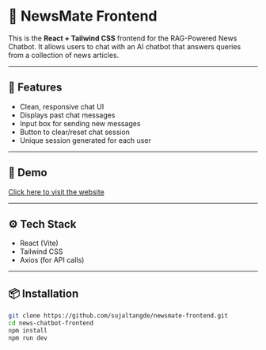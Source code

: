 # 📰 NewsMate Frontend

This is the **React + Tailwind CSS** frontend for the RAG-Powered News Chatbot. It allows users to chat with an AI chatbot that answers queries from a collection of news articles.

---

## 📌 Features

- Clean, responsive chat UI
- Displays past chat messages
- Input box for sending new messages
- Button to clear/reset chat session
- Unique session generated for each user

---

## 🚀 Demo

[Click here to visit the website](https://newsmate-psi.vercel.app/)

---

## ⚙️ Tech Stack

- React (Vite)
- Tailwind CSS
- Axios (for API calls)

---

## 📦 Installation

```bash
git clone https://github.com/sujaltangde/newsmate-frontend.git
cd news-chatbot-frontend
npm install
npm run dev

